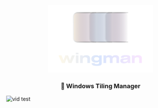 <div align="center">
    <br>
    <img src="./assets/full_logo.png" width="280" alt="Wingman" />
    <br>
    <h3>🪽 Windows Tiling Manager</h3>
</div>


![vid test](https://raw.githubusercontent.com/7hebel/wingman/refs/heads/main/assets/showcase-vid/blur_usage.webp)